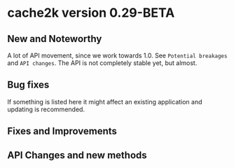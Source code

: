 # cache2k version 0.29-BETA 

## New and Noteworthy

A lot of API movement, since we work towards 1.0. See `Potential breakages` and `API changes`.
The API is not completely stable yet, but almost.


## Bug fixes

If something is listed here it might affect an existing application and updating is recommended.


## Fixes and Improvements

 
## API Changes and new methods

